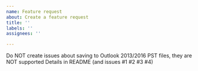 ```yaml
---
name: Feature request
about: Create a feature request
title: ''
labels: ''
assignees: ''

---
```


Do NOT create issues about saving to Outlook 2013/2016 PST files, they are NOT supported
Details in README (and issues #1 #2 #3 #4)
